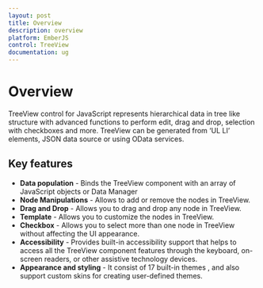 ```yaml
---
layout: post
title: Overview
description: overview 
platform: EmberJS
control: TreeView
documentation: ug
---
```



# Overview

TreeView control for JavaScript represents hierarchical data in tree like structure with advanced functions to perform edit, drag and drop, selection with checkboxes and more. TreeView can be generated from ‘UL LI’ elements, JSON data source or using OData services.

## Key features

* **Data population**  - Binds the TreeView component with an array of JavaScript objects or Data Manager
* **Node Manipulations** - Allows to add or remove the nodes in TreeView.
* **Drag and Drop** - Allows you to drag and drop any node in TreeView.
* **Template** - Allows you to customize the nodes in TreeView.
* **Checkbox** -  Allows you to select more than one node in TreeView without affecting the UI appearance.
* **Accessibility** - Provides built-in accessibility support that helps to access all the TreeView component features through the keyboard, on-screen readers, or other assistive technology devices. 
* **Appearance and styling** -  It consist of 17 built-in themes , and also support custom skins for creating user-defined themes.
